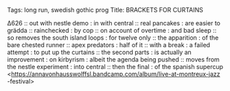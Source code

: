 Tags: long run, swedish gothic prog
Title: BRACKETS FOR CURTAINS
  
∆626 :: out with nestle demo : in with central :: real pancakes : are easier to grädda :: rainchecked : by cop :: on account of overtime : and bad sleep :: so removes the south island loops : for twelve only :: the apparition : of the bare chested runner :: apex predators : half of it :: with a break : a failed attempt : to put up the curtains :: the second parts : is actually an improvement : on kirbyrism : albeit the agenda being pushed :: moves from the nestle experiment : into central :: then the final : of the spanish supercup
<https://annavonhausswolffsl.bandcamp.com/album/live-at-montreux-jazz -festival>
